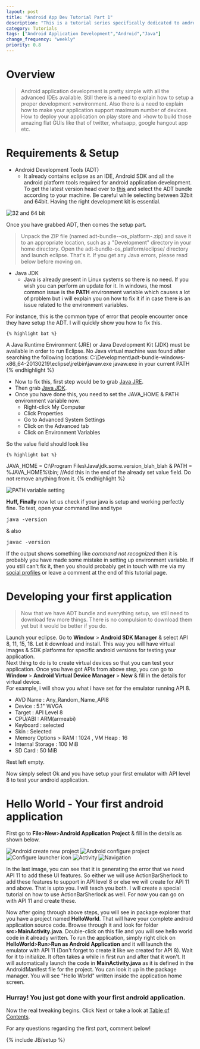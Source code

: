 ```yaml
---
layout: post
title: "Android App Dev Tutorial Part 1"
description: "This is a tutorial series specifically dedicated to android application development. Just follow up and build some awesome apps with me."
category: Tutorials
tags: ["Android Application Development","Android","Java"]
change_frequency: "weekly"
priority: 0.8
---
```


# Overview

>Android application development is pretty simple with all the advanced IDEs available. Still there is a need to explain how to setup a proper development >environment. Also there is a need to explain how to make your application support maximum number of devices. How to deploy your application on play store and >how to build those amazing flat GUIs like that of twitter, whatsapp, google hangout app etc.					

# Requirements & Setup			

* Android Development Tools (ADT)
	- It already contains eclipse as an IDE, Android SDK and all the android platform tools required for android application development. To get the latest version head over to [this](http://developer.android.com/sdk/index.html) and select the ADT bundle according to your machine. Be careful while selecting between 32bit and 64bit. Having the right development kit is essential. 								

<img src="{{ site.url }}/assets/imags/tuts/AndroidDev/android1.png" title="32 and 64 bit" />					

Once you have grabbed ADT, then comes the setup part.							 
>Unpack the ZIP file (named adt-bundle--os_platform-.zip) and save it to an appropriate location, such as a "Development" directory in your home directory.
>Open the adt-bundle-os_platform/eclipse/ directory and launch eclipse. That's it. If you get any Java errors, please read below before moving on.

* Java JDK
	- Java is already present in Linux systems so there is no need. If you wish you can perform an update for it. In windows, the most common issue is the **PATH** environment variable which causes a lot of problem but i will explain you on how to fix it if in case there is an issue related to the environment variables.													

For instance, this is the common type of error that people encounter once they have setup the ADT. I will quickly show you how to fix this.					

	{% highlight bat %}
A Java Runtime Environment (JRE) or Java Development Kit (JDK) must be available in order to run Eclipse. No Java virtual machine was found after searching the following locations:
C:\Development\adt-bundle-windows-x86_64-20130219\eclipse\jre\bin\javaw.exe
javaw.exe in your current PATH
	{% endhighlight %}

- Now to fix this, first step would be to grab [Java JRE](http://www.java.com/en/download/index.jsp). 						
- Then grab [Java JDK](http://www.oracle.com/technetwork/java/javase/downloads/index.html). 							
- Once you have done this, you need to set the JAVA_HOME & PATH environment variable now.								
	- Right-click My Computer
	- Click Properties
	- Go to Advanced System Settings
	- Click on the Advanced tab
	- Click on Environment Variables

So the value field should look like								

	{% highlight bat %}

JAVA_HOME = C:\Program Files\Java\jdk.some.version_blah_blah
&
PATH = %JAVA_HOME%\bin; //Add this in the end of the already set value field. Do not remove anything from it.
	{% endhighlight %}

<img src="{{ site.url }}/assets/imags/tuts/AndroidDev/android2.png" title="PATH variable setting" />						

**Huff, Finally** now let us check if your java is setup and working perfectly fine. To test, open your command line and type <pre>java -version</pre> & also <br><pre>javac -version</pre> If the output shows something like *command not recognized* then it is probably you have made some mistake in setting up environment variable. If you still can't fix it, then you should probably get in touch with me via my [social profiles](http://bhavyanshu.me) or leave a comment at the end of this tutorial page.											


# Developing your first application

>Now that we have ADT bundle and everything setup, we still need to download few more things. There is no compulsion to download them yet but it would be better if you do.

Launch your eclipse. Go to **Window** > **Android SDK Manager** & select API 8, 11, 15, 18. Let it download and install. This way you will have virtual images & SDK platforms for specific android versions for testing your application.											
Next thing to do is to create virtual devices so that you can test your application. Once you have got APIs from above step, you can go to **Window** > **Android Virtual Device Manager** > **New**  & fill in the details for virtual device. 												
For example, i will show you what i have set for the emulator running API 8.						

- AVD Name : Any_Random_Name_API8					
- Device : 5.1" WVGA						
- Target : API Level 8						
- CPU/ABI : ARM(armeabi)							
- Keyboard : selected							
- Skin : Selected							
- Memory Options > RAM : 1024 , VM Heap : 16						
- Internal Storage : 100 MiB						
- SD Card : 50 MiB										

Rest left empty. 							

Now simply select Ok and you have setup your first emulator with API level 8 to test your android application.							


# Hello World - Your first android application

First go to **File**>**New**>**Android Application Project** & fill in the details as shown below.							

<img src="{{ site.url }}/assets/imags/tuts/AndroidDev/android3.png" title="Android create new project" />				
<img src="{{ site.url }}/assets/imags/tuts/AndroidDev/android4.png" title="Android configure project" />						
<img src="{{ site.url }}/assets/imags/tuts/AndroidDev/android5.png" title="Configure launcher icon" />							
<img src="{{ site.url }}/assets/imags/tuts/AndroidDev/android6.png" title="Activity" />								
<img src="{{ site.url }}/assets/imags/tuts/AndroidDev/android7.png" title="Navigation" />								

In the last image, you can see that it is generating the error that we need API 11 to add these UI features. So either we will use ActionBarSherlock to add these features to support in API level 8 or else we will create for API 11 and above. That is upto you. I will teach you both. I will create a special tutorial on how to use ActionBarSherlock as well. For now you can go on with API 11 and create these. 									

Now after going through above steps, you will see in package explorer that you have a project named **HelloWorld**. That will have your complete android application source code. Browse through it and look for folder **src**>**MainActivity.java**. Double-click on this file and you will see hello world code in it already written. To run the application, simply right click on **HelloWorld**>**Run**>**Run as Android Application** and it will launch the emulator with API 11 (Don't forget to create it like we created for API 8). Wait for it to initialize. It often takes a while in first run and after that it won't. It will automatically launch the code in **MainActivity.java** as it is defined in the AndroidManifest file for the project. You can look it up in the package manager. You will see "Hello World" written inside the application home screen. 											

### Hurray! You just got done with your first android application.									

Now the real tweaking begins. Click Next or take a look at [Table of Contents](http://bhavyanshu.me/pages/toc-android-tutorials.html). 												

For any questions regarding the first part, comment below! 								


{% include JB/setup %}
